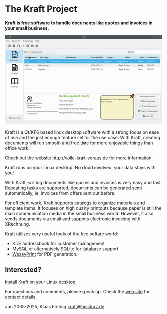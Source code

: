 
# The Kraft Project

**Kraft is free software to handle documents like quotes and invoices in your small business.**

![Kraft screenshot](/screenshot1.png?raw=true "Kraft Main Window")

Kraft is a Qt/KF6 based linux desktop software with a strong focus on ease of use
and the just enough feature set for the use case. With Kraft, creating documents
will run smooth and free time for more enjoyable things than office work.

Check out the website http://volle-kraft-voraus.de for more information.

Kraft runs on your Linux desktop. No cloud involved, your data stays with you!

With Kraft, writing documents like quotes and invoices is very easy and fast.
Repeating tasks are supported, documents can be generated semi automatically,
ie. invoices from offers sent out before.

For efficient work, Kraft supports catalogs to organize materials and
template items. It focuses on high quality printouts because paper is
still the main communication media in the small business world. However,
it also sends documents via email and supports electronic invoicing with XRechnung.

Kraft utilizes very useful tools of the free softare world:
- KDE addressbook for customer management
- MySQL or alternatively SQLite for database support
- [WeasyPrint](https://weasyprint.org) for PDF generation.

## Interested?

[Install Kraft](http://volle-kraft-voraus.de/Main/Download) on your Linux desktop.

For questions and comments, please speak up. Check the [web site](http://volle-kraft-voraus.de/Main/Contribution)
for contact details.

Jun 2005-2025, Klaas Freitag <kraft@freisturz.de>


